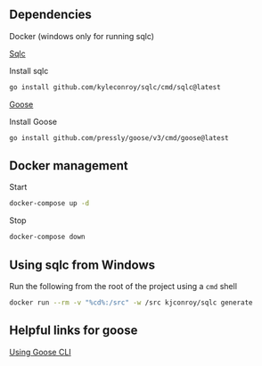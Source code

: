 ## Dependencies

Docker (windows only for running sqlc)

[Sqlc](https://sqlc.dev/)

Install sqlc

```sh
go install github.com/kyleconroy/sqlc/cmd/sqlc@latest
```

[Goose](https://github.com/pressly/goose)

Install Goose

```sh
go install github.com/pressly/goose/v3/cmd/goose@latest
```

## Docker management

Start

```sh
docker-compose up -d
```

Stop

```sh
docker-compose down
```

## Using sqlc from Windows

Run the following from the root of the project
using a `cmd` shell

```sh
docker run --rm -v "%cd%:/src" -w /src kjconroy/sqlc generate
```

## Helpful links for goose

[Using Goose CLI](https://citizix.com/managing-database-migrations-with-golang-goose-using-incremental-sql-changes/)

